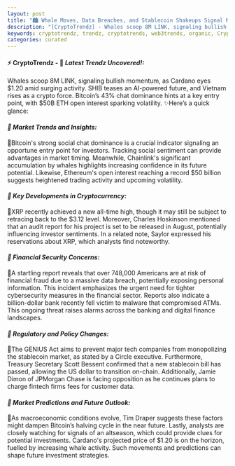 ```yaml
---
layout: post
title: "🏙️ Whale Moves, Data Breaches, and Stablecoin Shakeups Signal Market Shift"
description: "[CryptoTrendz] - Whales scoop 8M LINK, signaling bullish momentum, as Cardano eyes $1.20 amid surging activity. SHIB teases an AI-powered future, and Vietnam rises as a crypto force. Bitcoin’s 43% chat dominance hints at a key entry point, with $50B ETH open interest sparking volatility."
keywords: cryptotrendz, trendz, cryptotrends, web3trends, organic, Crypto, Investors, CEO, AI, Token, Bank, JPMorgan, Stablecoin, Analyst
categories: curated
---
```


#### ⚡ CryptoTrendz - 📌 *Latest Trendz Uncovered!:*

Whales scoop 8M LINK, signaling bullish momentum, as Cardano eyes $1.20 amid surging activity. SHIB teases an AI-powered future, and Vietnam rises as a crypto force. Bitcoin’s 43% chat dominance hints at a key entry point, with $50B ETH open interest sparking volatility. ✨Here’s a quick glance:


#### *🔖  Market Trends and Insights:*  

🔹Bitcoin's strong social chat dominance is a crucial indicator signaling an opportune entry point for investors. Tracking social sentiment can provide advantages in market timing. Meanwhile, Chainlink's significant accumulation by whales highlights increasing confidence in its future potential. Likewise, Ethereum's open interest reaching a record $50 billion suggests heightened trading activity and upcoming volatility.

#### *🔖  Key Developments in Cryptocurrency:*  

🔹XRP recently achieved a new all-time high, though it may still be subject to retracing back to the $3.12 level. Moreover, Charles Hoskinson mentioned that an audit report for his project is set to be released in August, potentially influencing investor sentiments. In a related note, Saylor expressed his reservations about XRP, which analysts find noteworthy.

#### *🔖  Financial Security Concerns:*  

🔹A startling report reveals that over 748,000 Americans are at risk of financial fraud due to a massive data breach, potentially exposing personal information. This incident emphasizes the urgent need for tighter cybersecurity measures in the financial sector. Reports also indicate a billion-dollar bank recently fell victim to malware that compromised ATMs. This ongoing threat raises alarms across the banking and digital finance landscapes.

#### *🔖  Regulatory and Policy Changes:*  

🔹The GENIUS Act aims to prevent major tech companies from monopolizing the stablecoin market, as stated by a Circle executive. Furthermore, Treasury Secretary Scott Bessent confirmed that a new stablecoin bill has passed, allowing the US dollar to transition on-chain. Additionally, Jamie Dimon of JPMorgan Chase is facing opposition as he continues plans to charge fintech firms fees for customer data.

#### *🔖  Market Predictions and Future Outlook:*  

🔹As macroeconomic conditions evolve, Tim Draper suggests these factors might dampen Bitcoin’s halving cycle in the near future. Lastly, analysts are closely watching for signals of an altseason, which could provide clues for potential investments. Cardano's projected price of $1.20 is on the horizon, fuelled by increasing whale activity. Such movements and predictions can shape future investment strategies.